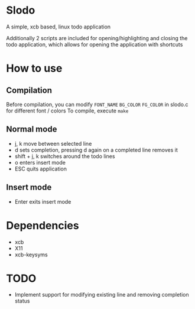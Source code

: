# Slodo
A simple, xcb based, linux todo application

Additionally 2 scripts are included for opening/highlighting and closing the todo application, which allows for opening the application with shortcuts

# How to use
## Compilation
Before compilation, you can modify `FONT_NAME` `BG_COLOR` `FG_COLOR` in slodo.c for different font / colors
To compile, execute `make`

## Normal mode
* j, k move between selected line
* d sets completion, pressing d again on a completed line removes it
* shift + j, k switches around the todo lines
* o enters insert mode
* ESC quits application 
## Insert mode
* Enter exits insert mode

# Dependencies
* xcb
* X11
* xcb-keysyms

# TODO
* Implement support for modifying existing line and removing completion status

